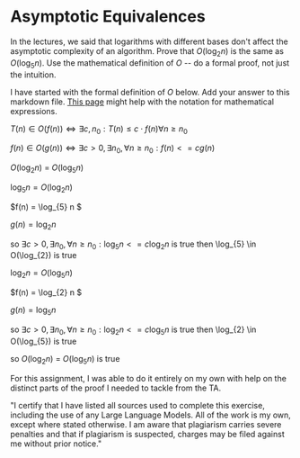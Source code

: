 # Asymptotic Equivalences

In the lectures, we said that logarithms with different bases don't affect the
asymptotic complexity of an algorithm. Prove that $O(\log_{2} n)$ is the same as
$O(\log_{5} n)$. Use the mathematical definition of $O$ -- do a formal proof,
not just the intuition.

I have started with the formal definition of $O$ below. Add your answer to this
markdown file. [This
page](https://docs.github.com/en/get-started/writing-on-github/working-with-advanced-formatting/writing-mathematical-expressions)
might help with the notation for mathematical expressions.

$T(n) \in O(f(n)) \iff \exists c, n_0: T(n) \leq c \cdot f(n) \forall n \geq n_0$

$f(n)\in O(g(n)) \iff \exists c>0, \exists n_0, \forall n\ge n_0: f(n) <= c g(n)$

$O(\log_{2} n)$ = $O(\log_{5} n)$

$\log_{5} n = O(\log_{2} n)$

$f(n) = \log_{5} n $

$g(n) = \log_{2} n$

so $\exists c>0, \exists n_0, \forall n\ge n_0: \log_{5} n <=  c \log_{2} n$ is true
then \log_{5} \in O(\log_{2}) is true

$\log_{2} n = O(\log_{5} n)$

$f(n) = \log_{2} n $

$g(n) = \log_{5} n$

so $\exists c>0, \exists n_0, \forall n\ge n_0: \log_{2} n <=  c \log_{5} n$ is true
then \log_{2} \in O(\log_{5}) is true

so $O(\log_{2} n)$ = $O(\log_{5} n)$ is true

For this assignment, I was able to do it entirely on my own with help on the distinct parts of the proof I needed to tackle from the TA.

"I certify that I have listed all sources used to complete this exercise, including the use of any Large Language Models. All of the work is my own, except where stated otherwise. I am aware that plagiarism carries severe penalties and that if plagiarism is suspected, charges may be filed against me without prior notice."


